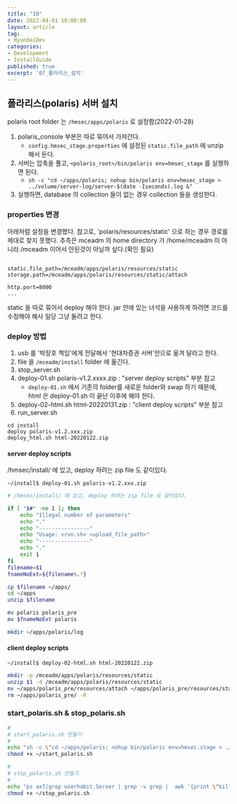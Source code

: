 ```yaml
---
title: "10"
date: 2022-04-01 10:00:00
layout: article
tag: 
- HyundaiDev
categories: 
- Development
- InstallGuide
published: true
excerpt: '07_폴라리스_설치'
---
```

## 폴라리스(polaris) 서버 설치

polaris root folder 는 `/hmsec/apps/polaris` 로 설정함(2022-01-28)

1. polaris_console 부분은 따로 묶어서 가져간다.
    - `config.hmsec_stage.properties` 에 설정된 `static.file_path` 에 unzip 해서 둔다.
2. 서버는 압축을 풀고, `<polaris_root>/bin/polaris env=hmsec_stage` 를 실행하면 된다. 
    - `sh -c "cd ~/apps/polaris; nohup bin/polaris env=hmsec_stage > ../volume/server-log/server-$(date -Iseconds).log &"`
3. 실행하면, database 의 collection 들이 없는 경우 collection 들을 생성한다.


### properties 변경

아래처럼 설정을 변경했다. 참고로, 'polaris/resources/static' 으로 하는 경우 경로를 제대로 찾지 못했다. 추측은 mceadm 의 home directory 가 /home/mceadm 이 아니라 /mceadm 이어서 안된것이 아닐까 싶다.(확인 필요)

```

static.file_path=/mceadm/apps/polaris/resources/static
storage.path=/mceadm/apps/polaris/resources/static/attach

http.port=8000
...
```
static 을 따로 묶어서 deploy 해야 한다. jar 안에 있는 녀석을 사용하게 하려면 코드를 수정해야 해사 일당 그냥 둘려고 한다.


### deploy 방법

1. usb 를 '박장호 책임'에게 전달해서 '현대차증권 서버'안으로 옮겨 달라고 한다.
2. file 을 `/mceadm/install` folder 에 옮긴다.
3. stop_server.sh
3. deploy-01.sh polaris-v1.2.xxxx.zip : "server deploy scripts" 부분 참고
    -  `deploy-01.sh` 에서 기존의 folder를 새로운 folder와 swap 하기 때문에, html 은 deploy-01.sh 이 끝난 이후에 해야 한다.
4. deploy-02-html.sh html-20220131.zip : "client deploy scripts" 부분 참고
5. run_server.sh

```
cd install
deploy polaris-v1.2.xxx.zip
deploy_html.sh html-20220122.zip
```


#### server deploy scripts


/hmsec/install/ 에 있고, deploy 하려는 zip file 도 같이있다. 

```
~/install$ deploy-01.sh polaris-v1.2.xxx.zip
```

```bash
# /hmsec/install/ 에 있고, deploy 하려는 zip file 도 같이있다.

if [ "$#" -ne 1 ]; then
    echo "Illegal number of parameters"
    echo "."
    echo "----------------"
    echo "Usage: <run.sh> <upload_file_path>"
    echo "----------------"
    echo "."
    exit 1
fi 
filename=$1
fnameNoExt=${filename%.*}

cp $filename ~/apps/
cd ~/apps
unzip $filename

mv polaris polaris_pre
mv $fnameNoExt polaris

mkdir ~/apps/polaris/log
```

#### client deploy scripts

```
~/install$ deploy-02-html.sh html-20220122.zip
```

```bash
mkdir -p /mceadm/apps/polaris/resources/static
unzip $1 -d /mceadm/apps/polaris/resources/static
mv ~/apps/polaris_pre/resources/attach ~/apps/polaris_pre/resources/static
rm ~/apps/polaris_pre/ -R
```

### start_polaris.sh & stop_polaris.sh

```bash
#
# start_polaris.sh 만들기
#
echo "sh -c \"cd ~/apps/polaris; nohup bin/polaris env=hmsec.stage > ./log/server-\$(date -Iseconds).log &\"" > ~/start_polaris.sh
chmod +x ~/start_polaris.sh

#
# stop_polaris.sh 만들기
#
echo "ps axf|grep userhabit.Server | grep -v grep |  awk '{print \"kill -TERM \" \$1}' | sh" > ~/stop_polaris.sh
chmod +x ~/stop_polaris.sh



```
